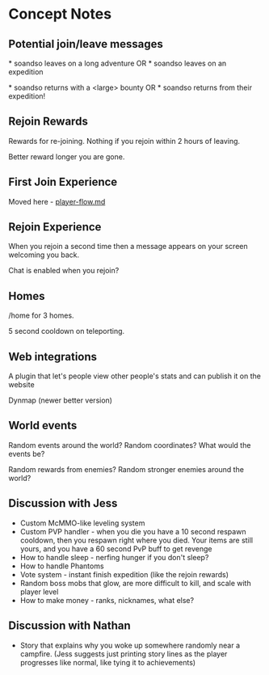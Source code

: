# Concept Notes

## Potential join/leave messages

\* soandso leaves on a long adventure OR \* soandso leaves on an expedition

\* soandso returns with a \<large\> bounty OR \* soandso returns from their expedition!

## Rejoin Rewards

Rewards for re-joining. Nothing if you rejoin within 2 hours of leaving.

Better reward longer you are gone.

## First Join Experience

Moved here - [player-flow.md](player-flow.md)

## Rejoin Experience

When you rejoin a second time then a message appears on your screen welcoming you back.

Chat is enabled when you rejoin?

## Homes

/home for 3 homes.

5 second cooldown on teleporting.

## Web integrations

A plugin that let's people view other people's stats and can publish it on the website

Dynmap (newer better version)

## World events

Random events around the world? Random coordinates? What would the events be?

Random rewards from enemies? Random stronger enemies around the world?

## Discussion with Jess

- Custom McMMO-like leveling system
- Custom PVP handler - when you die you have a 10 second respawn cooldown, then you respawn right where you died. Your items are still yours, and you have a 60 second PvP buff to get revenge
- How to handle sleep - nerfing hunger if you don't sleep?
- How to handle Phantoms
- Vote system - instant finish expedition (like the rejoin rewards)
- Random boss mobs that glow, are more difficult to kill, and scale with player level
- How to make money - ranks, nicknames, what else?

## Discussion with Nathan

- Story that explains why you woke up somewhere randomly near a campfire. (Jess suggests just printing story lines as the player progresses like normal, like tying it to achievements)